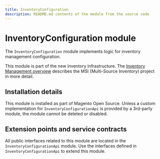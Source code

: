 ```yaml
---
title: InventoryConfiguration
description: README.md contents of the module from the source code
---
```


# InventoryConfiguration module

The `InventoryConfiguration` module implements logic for inventory management configuration.

This module is part of the new inventory infrastructure. The
[Inventory Management overview](https://devdocs.magento.com/guides/v2.4/inventory/index.html)
describes the MSI (Multi-Source Inventory) project in more detail.

## Installation details

This module is installed as part of Magento Open Source. Unless a custom implementation for
`InventoryConfigurationApi` is provided by a 3rd-party module, the module cannot be deleted or disabled.

## Extension points and service contracts

All public interfaces related to this module are located in the `InventoryConfigurationApi` module.
Use the interfaces defined in `InventoryConfigurationApi` to extend this module.


